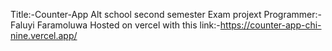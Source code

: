 Title:-Counter-App
Alt school second semester Exam projext
Programmer:- Faluyi Faramoluwa
Hosted on vercel with this link:-https://counter-app-chi-nine.vercel.app/
